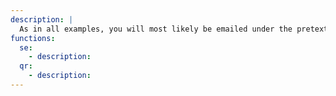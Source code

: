 ```yaml
---
description: | 
  As in all examples, you will most likely be emailed under the pretext of collaborating or joining a new project, and then you are asked to verify your identity through a verification bot. Keep in mind that this may look like a verified bot, such as Wick. But it's not. Always verify your real Discord account name, not the server name. It will ask you to scan a QR code to verify your identity
functions:
  se:
    - description:
  qr:
    - description:
---
```

